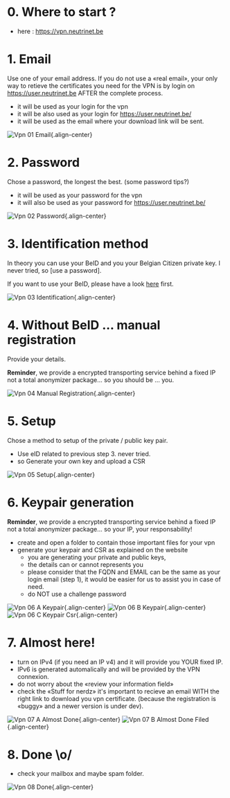 <!-- TITLE: How to order -->

# 0. Where to start ?

- here : https://vpn.neutrinet.be

# 1. Email

Use one of your email address.
If you do not use a «real email», your only way to retieve the certificates you need for the VPN is by login on https://user.neutrinet.be AFTER the complete process.
- it will be used as your login for the vpn
- it will be also used as your login for https://user.neutrinet.be/
- it will be used as the email where your download link will be sent.

![Vpn 01 Email](/uploads/vpn/vpn-01-email.png "Vpn 01 Email"){.align-center}

# 2. Password 
Chose a password, the longest the best.
(some password tips?)

- it will be used as your password for the vpn
- it will also  be used as your password for https://user.neutrinet.be/

![Vpn 02 Password](/uploads/vpn/vpn-02-password.png "Vpn 02 Password"){.align-center}

# 3. Identification method
In theory you can use your BeID and you your Belgian Citizen private key.
I never tried, so [use a password].

If you want to use your BeID, please have a look [here](https://eid.belgium.be/en) first.

![Vpn 03 Identification](/uploads/vpn/vpn-03-identification.png "Vpn 03 Identification"){.align-center}

# 4. Without BeID ... manual registration

Provide your details.

**Reminder**, we provide a encrypted transporting service behind a fixed IP not a total anonymizer package... so you should be ... you.

![Vpn 04 Manual Registration](/uploads/vpn/vpn-04-manual-registration.png "Vpn 04 Manual Registration"){.align-center}
# 5. Setup

Chose a method to setup of the private / public key pair.

- Use eID related to previous step 3.  never tried.
- so Generate your own key and upload a CSR

![Vpn 05 Setup](/uploads/vpn/vpn-05-setup.png "Vpn 05 Setup"){.align-center}

# 6. Keypair generation

**Reminder**, we provide a encrypted transporting service behind a fixed IP not a total anonymizer package... so your IP, your responsability!

- create and open a folder to contain those important files for your vpn
- generate your keypair and CSR as explained on the website
  - you are generating your private and public keys,
  - the details can or cannot represents you
  - please consider that the FQDN and EMAIL can be the same as your login email (step 1), it would be easier for us to assist you in case of need.
  - do NOT use a challenge password 

![Vpn 06 A Keypair](/uploads/vpn/vpn-06-a-keypair.png "Vpn 06 A Keypair"){.align-center}
![Vpn 06 B Keypair](/uploads/vpn/vpn-06-b-keypair.png "Vpn 06 B Keypair"){.align-center}
![Vpn 06 C Keypair Csr](/uploads/vpn/vpn-06-c-keypair-csr.png "Vpn 06 C Keypair Csr"){.align-center}
# 7. Almost here!

- turn on IPv4 (if you need an IP v4) and it will provide you YOUR fixed IP.
- IPv6 is generated automalically and will be provided by the VPN connexion. 
- do not worry about the «review your information field»
- check the «Stuff for nerdz» it's important to recieve an email WITH the right link to download you vpn certificate. (because the registration is «buggy» and a newer version is under dev).

![Vpn 07 A Almost Done](/uploads/vpn/vpn-07-a-almost-done.png "Vpn 07 A Almost Done"){.align-center}
![Vpn 07 B Almost Done Filed](/uploads/vpn/vpn-07-b-almost-done-filed.png "Vpn 07 B Almost Done Filed"){.align-center}
# 8.  Done \o/

- check your mailbox and maybe spam folder.

![Vpn 08 Done](/uploads/vpn/vpn-08-done.png "Vpn 08 Done"){.align-center}